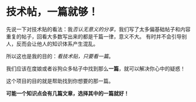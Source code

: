 # 技术帖，一篇就够！

先说一下对技术贴的看法：我*否认无意义的分享*，我们写了太多偏基础帖子和内容重复的帖子，回看大多数写出来的都是千篇一律，意义不大。
有时并不会引导别人，反而会让他人的知识体系产生混乱。

所以这也是我的目的：*看技术贴，只要看一篇*。

我们应该在度娘或者谷狗众多帖子中找到那么**一篇**，就可以解决你心中的疑惑！

这个项目的目的就是帮助找到你想要的那一篇。

**可能一个知识点会有几篇文章，选择其中的一篇就好！**


